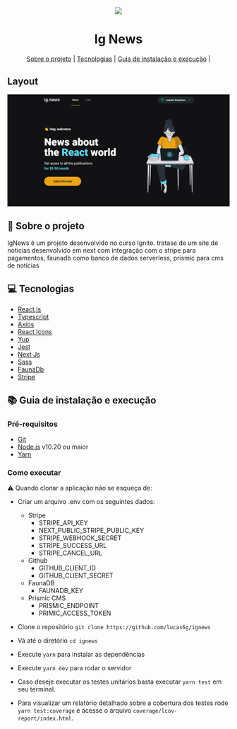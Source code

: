 <p align="center">
    <img width="300" align="center" src="https://repository-images.githubusercontent.com/346402665/17e19380-840e-11eb-86b6-5475e99b6392">
</p>

<h1 align="center">
   Ig News
</h1>

<p align="center">
  <a href="#rocket-sobre-o-projeto">Sobre o projeto</a> | <a href="#computer-tecnologias">Tecnologias</a> | <a href="#books-guia-de-instalação-e-execução">Guia de instalação e execução</a> |
</p>

## Layout

<img src="https://github.com/Leandro-Goncalves/ignews/raw/main/files/img/web/home.png">

## :rocket: Sobre o projeto

IgNews é um projeto desenvolvido no curso Ignite. tratase de um site de noticias desenvolvido em next com integração com o stripe para pagamentos, faunadb como banco de dados serverless, prismic para cms de noticias

## :computer: Tecnologias

- [React.js](https://pt-br.reactjs.org/)
- [Typescript](https://www.typescriptlang.org/)
- [Axios](https://github.com/axios/axios)
- [React Icons](https://react-icons.github.io/react-icons/)
- [Yup](https://github.com/jquense/yup)
- [Jest](https://jestjs.io/)
- [Next Js](https://nextjs.org)
- [Sass](https://sass-lang.com)
- [FaunaDb](https://fauna.com)
- [Stripe](https://stripe.com/br)

## :books: Guia de instalação e execução

### Pré-requisitos

- [Git](https://git-scm.com/)
- [Node.js](https://nodejs.org/en/) v10.20 ou maior
- [Yarn](https://yarnpkg.com/)

### Como executar

⚠️ Quando clonar a aplicação não se esqueça de:
 - Criar um arquivo .env com os seguintes dados:
   - Stripe
      - STRIPE_API_KEY
      - NEXT_PUBLIC_STRIPE_PUBLIC_KEY
      - STRIPE_WEBHOOK_SECRET
      - STRIPE_SUCCESS_URL
      - STRIPE_CANCEL_URL
   - Github
       - GITHUB_CLIENT_ID
       - GITHUB_CLIENT_SECRET
   - FaunaDB
       - FAUNADB_KEY
   - Prismic CMS
       - PRISMIC_ENDPOINT
       - PRIMIC_ACCESS_TOKEN

- Clone o repositório `git clone https://github.com/lucas6g/ignews`
- Vá até o diretório `cd ignews`
- Execute `yarn` para instalar as dependências
- Execute `yarn dev` para rodar o servidor

- Caso deseje executar os testes unitários basta executar `yarn test` em seu terminal.
- Para visualizar um relatório detalhado sobre a cobertura dos testes rode `yarn test:coverage` e acesse o arquivo `coverage/lcov-report/index.html`.
